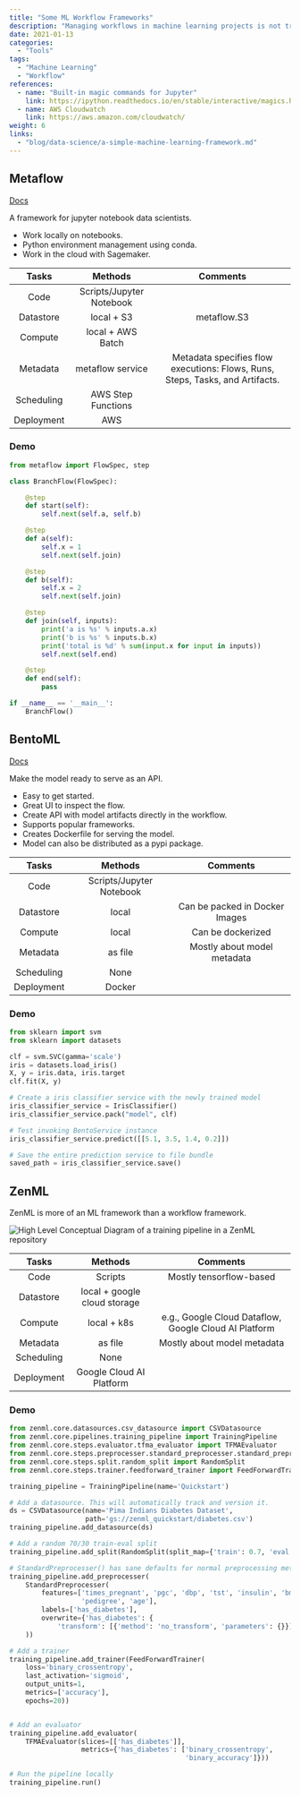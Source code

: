 ```yaml
---
title: "Some ML Workflow Frameworks"
description: "Managing workflows in machine learning projects is not trivial."
date: 2021-01-13
categories:
  - "Tools"
tags:
  - "Machine Learning"
  - "Workflow"
references:
  - name: "Built-in magic commands for Jupyter"
    link: https://ipython.readthedocs.io/en/stable/interactive/magics.html
  - name: AWS Cloudwatch
    link: https://aws.amazon.com/cloudwatch/
weight: 6
links:
  - "blog/data-science/a-simple-machine-learning-framework.md"
---
```



## Metaflow

[Docs](https://docs.metaflow.org/metaflow/client)

A framework for jupyter notebook data scientists.

- Work locally on notebooks.
- Python environment management using conda.
- Work in the cloud with Sagemaker.


|   Tasks    |         Methods          |                                   Comments                                    |
|:----------:|:------------------------:|:-----------------------------------------------------------------------------:|
|    Code    | Scripts/Jupyter Notebook |                                                                               |
| Datastore  |        local + S3        |                                  metaflow.S3                                  |
|  Compute   |    local + AWS Batch     |                                                                               |
|  Metadata  |     metaflow service     | Metadata specifies flow executions: Flows, Runs, Steps, Tasks, and Artifacts. |
| Scheduling |    AWS Step Functions    |                                                                               |
| Deployment |           AWS            |                                                                               |


### Demo

```python
from metaflow import FlowSpec, step

class BranchFlow(FlowSpec):

    @step
    def start(self):
        self.next(self.a, self.b)

    @step
    def a(self):
        self.x = 1
        self.next(self.join)

    @step
    def b(self):
        self.x = 2
        self.next(self.join)

    @step
    def join(self, inputs):
        print('a is %s' % inputs.a.x)
        print('b is %s' % inputs.b.x)
        print('total is %d' % sum(input.x for input in inputs))
        self.next(self.end)

    @step
    def end(self):
        pass

if __name__ == '__main__':
    BranchFlow()
```

## BentoML

[Docs](https://docs.bentoml.org/en/latest/concepts.html)

Make the model ready to serve as an API.
- Easy to get started.
- Great UI to inspect the flow.
- Create API with model artifacts directly in the workflow.
- Supports popular frameworks.
- Creates Dockerfile for serving the model.
- Model can also be distributed as a pypi package.


|   Tasks    |         Methods          |            Comments            |
|:----------:|:------------------------:|:------------------------------:|
|    Code    | Scripts/Jupyter Notebook |                                |
| Datastore  |          local           | Can be packed in Docker Images |
|  Compute   |          local           |       Can be dockerized        |
|  Metadata  |         as file          |  Mostly about model metadata   |
| Scheduling |           None           |                                |
| Deployment |          Docker          |                                |



### Demo

```python
from sklearn import svm
from sklearn import datasets

clf = svm.SVC(gamma='scale')
iris = datasets.load_iris()
X, y = iris.data, iris.target
clf.fit(X, y)

# Create a iris classifier service with the newly trained model
iris_classifier_service = IrisClassifier()
iris_classifier_service.pack("model", clf)

# Test invoking BentoService instance
iris_classifier_service.predict([[5.1, 3.5, 1.4, 0.2]])

# Save the entire prediction service to file bundle
saved_path = iris_classifier_service.save()
```



## ZenML

ZenML is more of an ML framework than a workflow framework.

![High Level Conceptual Diagram of a training pipeline in a ZenML repository](../assets/zenml-architecture.svg)

|   Tasks    |           Methods            |                       Comments                        |
|:----------:|:----------------------------:|:-----------------------------------------------------:|
|    Code    |           Scripts            |                Mostly tensorflow-based                |
| Datastore  | local + google cloud storage |                                                       |
|  Compute   |         local + k8s          | e.g., Google Cloud Dataflow, Google Cloud AI Platform |
|  Metadata  |           as file            |              Mostly about model metadata              |
| Scheduling |             None             |                                                       |
| Deployment |   Google Cloud AI Platform   |                                                       |




### Demo


```python
from zenml.core.datasources.csv_datasource import CSVDatasource
from zenml.core.pipelines.training_pipeline import TrainingPipeline
from zenml.core.steps.evaluator.tfma_evaluator import TFMAEvaluator
from zenml.core.steps.preprocesser.standard_preprocesser.standard_preprocesser import StandardPreprocesser
from zenml.core.steps.split.random_split import RandomSplit
from zenml.core.steps.trainer.feedforward_trainer import FeedForwardTrainer

training_pipeline = TrainingPipeline(name='Quickstart')

# Add a datasource. This will automatically track and version it.
ds = CSVDatasource(name='Pima Indians Diabetes Dataset',
                   path='gs://zenml_quickstart/diabetes.csv')
training_pipeline.add_datasource(ds)

# Add a random 70/30 train-eval split
training_pipeline.add_split(RandomSplit(split_map={'train': 0.7, 'eval': 0.3}))

# StandardPreprocesser() has sane defaults for normal preprocessing methods
training_pipeline.add_preprocesser(
    StandardPreprocesser(
        features=['times_pregnant', 'pgc', 'dbp', 'tst', 'insulin', 'bmi',
                  'pedigree', 'age'],
        labels=['has_diabetes'],
        overwrite={'has_diabetes': {
            'transform': [{'method': 'no_transform', 'parameters': {}}]}}
    ))

# Add a trainer
training_pipeline.add_trainer(FeedForwardTrainer(
    loss='binary_crossentropy',
    last_activation='sigmoid',
    output_units=1,
    metrics=['accuracy'],
    epochs=20))


# Add an evaluator
training_pipeline.add_evaluator(
    TFMAEvaluator(slices=[['has_diabetes']],
                  metrics={'has_diabetes': ['binary_crossentropy',
                                            'binary_accuracy']}))

# Run the pipeline locally
training_pipeline.run()
```